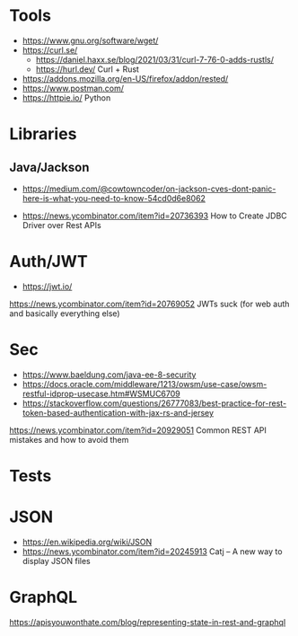 # Tools
* https://www.gnu.org/software/wget/
* https://curl.se/
  * https://daniel.haxx.se/blog/2021/03/31/curl-7-76-0-adds-rustls/
  * https://hurl.dev/ Curl + Rust
* https://addons.mozilla.org/en-US/firefox/addon/rested/
* https://www.postman.com/
* https://httpie.io/ Python

# Libraries
## Java/Jackson
* https://medium.com/@cowtowncoder/on-jackson-cves-dont-panic-here-is-what-you-need-to-know-54cd0d6e8062

* https://news.ycombinator.com/item?id=20736393 How to Create JDBC Driver over Rest APIs


# Auth/JWT
* https://jwt.io/

https://news.ycombinator.com/item?id=20769052 JWTs suck (for web auth and basically everything else)

# Sec
* https://www.baeldung.com/java-ee-8-security
* https://docs.oracle.com/middleware/1213/owsm/use-case/owsm-restful-idprop-usecase.htm#WSMUC6709
* https://stackoverflow.com/questions/26777083/best-practice-for-rest-token-based-authentication-with-jax-rs-and-jersey


https://news.ycombinator.com/item?id=20929051 Common REST API mistakes and how to avoid them

# Tests


# JSON
* https://en.wikipedia.org/wiki/JSON
* https://news.ycombinator.com/item?id=20245913 Catj – A new way to display JSON files

# GraphQL
https://apisyouwonthate.com/blog/representing-state-in-rest-and-graphql